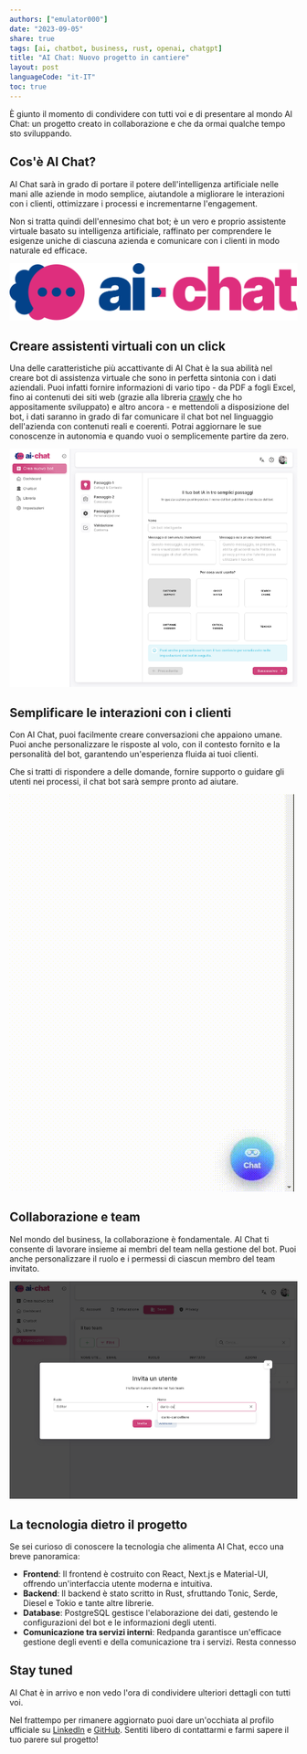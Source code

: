```yaml
---
authors: ["emulator000"]
date: "2023-09-05"
share: true
tags: [ai, chatbot, business, rust, openai, chatgpt]
title: "AI Chat: Nuovo progetto in cantiere"
layout: post
languageCode: "it-IT"
toc: true
---
```


È giunto il momento di condividere con tutti voi e di presentare al mondo AI Chat: un progetto creato in collaborazione
e che da ormai qualche tempo sto sviluppando.

## Cos'è AI Chat?

AI Chat sarà in grado di portare il potere dell'intelligenza artificiale nelle mani alle aziende in modo semplice, 
aiutandole a migliorare le interazioni con i clienti, ottimizzare i processi e incrementarne l'engagement.

Non si tratta quindi dell'ennesimo chat bot; è un vero e proprio assistente virtuale basato su intelligenza artificiale,
raffinato per comprendere le esigenze uniche di ciascuna azienda e comunicare con i clienti in modo naturale ed efficace.

![ai-chat-logo](/assets/img/ai-chat/logo.png)

## Creare assistenti virtuali con un click

Una delle caratteristiche più accattivante di AI Chat è la sua abilità nel creare bot di assistenza virtuale che sono in
perfetta sintonia con i dati aziendali. Puoi infatti fornire informazioni di vario tipo - da PDF a fogli Excel, fino ai
contenuti dei siti web (grazie alla libreria [crawly](https://github.com/CrystalSoft/crawly) che ho appositamente sviluppato) e altro ancora - e mettendoli a
disposizione del bot, i dati saranno in grado di far comunicare il chat bot nel linguaggio dell'azienda con contenuti
reali e coerenti. Potrai aggiornare le sue conoscenze in autonomia e quando vuoi o semplicemente partire da zero.

![ai-chat-screen1](/assets/img/ai-chat/screen1-it.png)

## Semplificare le interazioni con i clienti

Con AI Chat, puoi facilmente creare conversazioni che appaiono umane. Puoi anche personalizzare le risposte al volo, con
il contesto fornito e la personalità del bot, garantendo un'esperienza fluida ai tuoi clienti.

Che si tratti di rispondere a delle domande, fornire supporto o guidare gli utenti nei processi, il chat bot sarà sempre pronto ad aiutare.

![ai-chat-video](/assets/img/ai-chat/video-it.gif)

## Collaborazione e team

Nel mondo del business, la collaborazione è fondamentale. AI Chat ti consente di lavorare insieme ai membri del team nella
gestione del bot. Puoi anche personalizzare il ruolo e i permessi di ciascun membro del team invitato.

![ai-chat-screen2](/assets/img/ai-chat/screen2-it.png)

## La tecnologia dietro il progetto

Se sei curioso di conoscere la tecnologia che alimenta AI Chat, ecco una breve panoramica:

- **Frontend**: Il frontend è costruito con React, Next.js e Material-UI, offrendo un'interfaccia utente moderna e intuitiva.
- **Backend**: Il backend è stato scritto in Rust, sfruttando Tonic, Serde, Diesel e Tokio e tante altre librerie.
- **Database**: PostgreSQL gestisce l'elaborazione dei dati, gestendo le configurazioni del bot e le informazioni degli utenti.
- **Comunicazione tra servizi interni**: Redpanda garantisce un'efficace gestione degli eventi e della comunicazione tra i servizi.
  Resta connesso

## Stay tuned

AI Chat è in arrivo e non vedo l'ora di condividere ulteriori dettagli con tutti voi.

Nel frattempo per rimanere aggiornato puoi dare un'occhiata al profilo ufficiale su
[LinkedIn](https://www.linkedin.com/company/99948946/admin/feed/posts/) e [GitHub](https://github.com/aichat-bot). Sentiti
libero di contattarmi e farmi sapere il tuo parere sul progetto!

